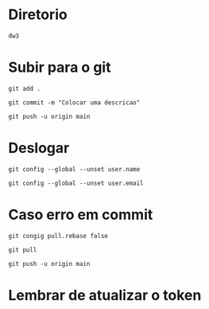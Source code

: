 # Diretorio
```
dw3
```

# Subir para o git 
```
git add .
```
```
git commit -m "Colocar uma descricao"
```
```
git push -u origin main
```

# Deslogar
```
git config --global --unset user.name
```
```
git config --global --unset user.email
```


# Caso erro em commit
```
git congig pull.rebase false
```
```
git pull
```
```
git push -u origin main
```


# Lembrar de atualizar o token
